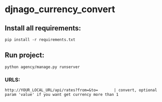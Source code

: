# djnago_currency_convert

## Install all requirements:

  `pip install -r requirements.txt`
  
## Run project:
  
  `python agency/manage.py runserver`
  
### URLS:
  
  ```
  http://YOUR_LOCAL_URL/api/rates?from=&to=       | convert, optional param 'value' if you want get currency more than 1
  ```
